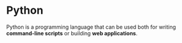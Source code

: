 # Python 

Python is a programming language that can be used both for writing **command-line scripts** or building **web applications**. 
